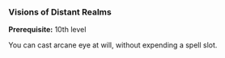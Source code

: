 ### Visions of Distant Realms
**Prerequisite:** 10th level

You can cast arcane eye at will, without expending a spell slot.
